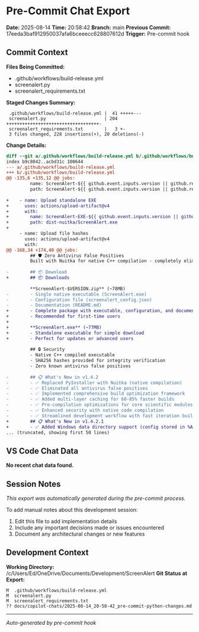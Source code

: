 # Pre-Commit Chat Export

**Date:** 2025-08-14
**Time:** 20:58:42
**Branch:** main
**Previous Commit:** 17eeda3baf912950037afa6bceeecc628807612d
**Trigger:** Pre-commit hook

## Commit Context

**Files Being Committed:**
- .github/workflows/build-release.yml
- screenalert.py
- screenalert_requirements.txt

**Staged Changes Summary:**
```
 .github/workflows/build-release.yml |  41 +++++---
 screenalert.py                      | 204 +++++++++++++++++++++++++++++++++++-
 screenalert_requirements.txt        |   3 +-
 3 files changed, 228 insertions(+), 20 deletions(-)
```

**Change Details:**
```diff
diff --git a/.github/workflows/build-release.yml b/.github/workflows/build-release.yml
index b9c8042..acbd31c 100644
--- a/.github/workflows/build-release.yml
+++ b/.github/workflows/build-release.yml
@@ -135,6 +135,12 @@ jobs:
         name: ScreenAlert-${{ github.event.inputs.version || github.ref_name }}
         path: ScreenAlert-${{ github.event.inputs.version || github.ref_name }}.zip
         
+    - name: Upload standalone EXE
+      uses: actions/upload-artifact@v4
+      with:
+        name: ScreenAlert-EXE-${{ github.event.inputs.version || github.ref_name }}
+        path: dist-nuitka/ScreenAlert.exe
+        
     - name: Upload file hashes
       uses: actions/upload-artifact@v4
       with:
@@ -168,34 +174,40 @@ jobs:
         ## 🛡️ Zero Antivirus False Positives
         Built with Nuitka for native C++ compilation - completely eliminates PyInstaller antivirus issues.
         
-        ## 📦 Download
+        ## 📦 Downloads
         
         **ScreenAlert-$VERSION.zip** (~78MB)
-        - Single native executable (ScreenAlert.exe)
-        - Configuration file (screenalert_config.json)
-        - Documentation (README.md)
+        - Complete package with executable, configuration, and documentation
+        - Recommended for first-time users
+        
+        **ScreenAlert.exe** (~77MB)
+        - Standalone executable for simple download
+        - Perfect for updates or advanced users
         
         ## 🔒 Security
         - Native C++ compiled executable
         - SHA256 hashes provided for integrity verification
         - Zero known antivirus false positives
         
-        ## 📋 What's New in v1.4.2
-        - ✅ Replaced PyInstaller with Nuitka (native compilation)
-        - ✅ Eliminated all antivirus false positives  
-        - ✅ Implemented comprehensive build optimization framework
-        - ✅ Added multi-layer caching for 60-85% faster builds
-        - ✅ Pre-compilation optimizations for core scientific modules
-        - ✅ Enhanced security with native code compilation
-        - ✅ Streamlined development workflow with fast iteration builds
+        ## 📋 What's New in v1.4.2.1
+        - ✅ Added Windows data directory support (config stored in %APPDATA%\\ScreenAlert)
... (truncated, showing first 50 lines)
```

## VS Code Chat Data

**No recent chat data found.**


## Session Notes

*This export was automatically generated during the pre-commit process.*

To add manual notes about this development session:
1. Edit this file to add implementation details
2. Include any important decisions made or issues encountered
3. Document any architectural changes or new features

## Development Context

**Working Directory:** /c/Users/Ed/OneDrive/Documents/Development/ScreenAlert
**Git Status at Export:**
```
M  .github/workflows/build-release.yml
M  screenalert.py
M  screenalert_requirements.txt
?? docs/copilot-chats/2025-08-14_20-58-42_pre-commit-python-changes.md
```

---
*Auto-generated by pre-commit hook*
